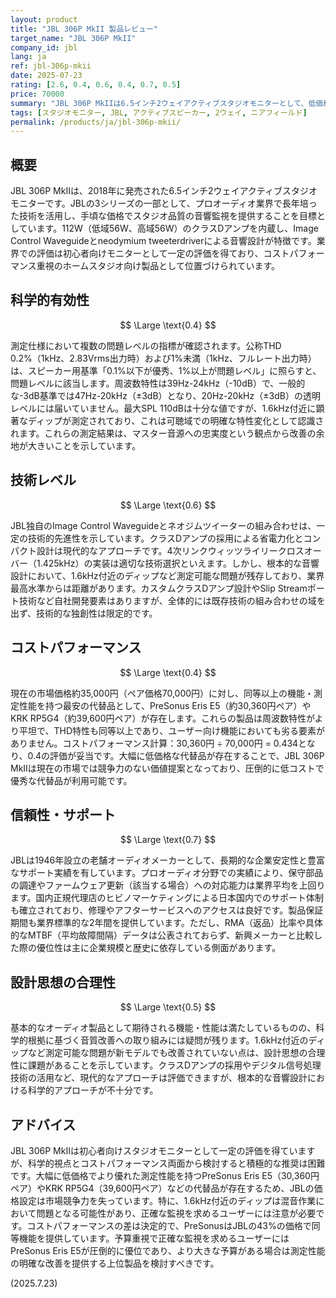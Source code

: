```yaml
---
layout: product
title: "JBL 306P MkII 製品レビュー"
target_name: "JBL 306P MkII"
company_id: jbl
lang: ja
ref: jbl-306p-mkii
date: 2025-07-23
rating: [2.6, 0.4, 0.6, 0.4, 0.7, 0.5]
price: 70000
summary: "JBL 306P MkIIは6.5インチ2ウェイアクティブスタジオモニターとして、低価格帯での音質改善を目指した製品ですが、科学的有効性と設計思想の合理性に大きな課題があります。"
tags: [スタジオモニター, JBL, アクティブスピーカー, 2ウェイ, ニアフィールド]
permalink: /products/ja/jbl-306p-mkii/
---
```


## 概要

JBL 306P MkIIは、2018年に発売された6.5インチ2ウェイアクティブスタジオモニターです。JBLの3シリーズの一部として、プロオーディオ業界で長年培った技術を活用し、手頃な価格でスタジオ品質の音響監視を提供することを目標としています。112W（低域56W、高域56W）のクラスDアンプを内蔵し、Image Control Waveguideとneodymium tweeterdriverによる音響設計が特徴です。業界での評価は初心者向けモニターとして一定の評価を得ており、コストパフォーマンス重視のホームスタジオ向け製品として位置づけられています。

## 科学的有効性

$$ \Large \text{0.4} $$

測定仕様において複数の問題レベルの指標が確認されます。公称THD 0.2%（1kHz、2.83Vrms出力時）および1%未満（1kHz、フルレート出力時）は、スピーカー用基準「0.1%以下が優秀、1%以上が問題レベル」に照らすと、問題レベルに該当します。周波数特性は39Hz-24kHz（-10dB）で、一般的な-3dB基準では47Hz-20kHz（±3dB）となり、20Hz-20kHz（±3dB）の透明レベルには届いていません。最大SPL 110dBは十分な値ですが、1.6kHz付近に顕著なディップが測定されており、これは可聴域での明確な特性変化として認識されます。これらの測定結果は、マスター音源への忠実度という観点から改善の余地が大きいことを示しています。

## 技術レベル

$$ \Large \text{0.6} $$

JBL独自のImage Control Waveguideとネオジムツイーターの組み合わせは、一定の技術的先進性を示しています。クラスDアンプの採用による省電力化とコンパクト設計は現代的なアプローチです。4次リンクウィッツライリークロスオーバー（1.425kHz）の実装は適切な技術選択といえます。しかし、根本的な音響設計において、1.6kHz付近のディップなど測定可能な問題が残存しており、業界最高水準からは距離があります。カスタムクラスDアンプ設計やSlip Streamポート技術など自社開発要素はありますが、全体的には既存技術の組み合わせの域を出ず、技術的な独創性は限定的です。

## コストパフォーマンス

$$ \Large \text{0.4} $$

現在の市場価格約35,000円（ペア価格70,000円）に対し、同等以上の機能・測定性能を持つ最安の代替品として、PreSonus Eris E5（約30,360円ペア）やKRK RP5G4（約39,600円ペア）が存在します。これらの製品は周波数特性がより平坦で、THD特性も同等以上であり、ユーザー向け機能においても劣る要素がありません。コストパフォーマンス計算：30,360円 ÷ 70,000円 = 0.434となり、0.4の評価が妥当です。大幅に低価格な代替品が存在することで、JBL 306P MkIIは現在の市場では競争力のない価値提案となっており、圧倒的に低コストで優秀な代替品が利用可能です。

## 信頼性・サポート

$$ \Large \text{0.7} $$

JBLは1946年設立の老舗オーディオメーカーとして、長期的な企業安定性と豊富なサポート実績を有しています。プロオーディオ分野での実績により、保守部品の調達やファームウェア更新（該当する場合）への対応能力は業界平均を上回ります。国内正規代理店のヒビノマーケティングによる日本国内でのサポート体制も確立されており、修理やアフターサービスへのアクセスは良好です。製品保証期間も業界標準的な2年間を提供しています。ただし、RMA（返品）比率や具体的なMTBF（平均故障間隔）データは公表されておらず、新興メーカーと比較した際の優位性は主に企業規模と歴史に依存している側面があります。

## 設計思想の合理性

$$ \Large \text{0.5} $$

基本的なオーディオ製品として期待される機能・性能は満たしているものの、科学的根拠に基づく音質改善への取り組みには疑問が残ります。1.6kHz付近のディップなど測定可能な問題が新モデルでも改善されていない点は、設計思想の合理性に課題があることを示しています。クラスDアンプの採用やデジタル信号処理技術の活用など、現代的なアプローチは評価できますが、根本的な音響設計における科学的アプローチが不十分です。

## アドバイス

JBL 306P MkIIは初心者向けスタジオモニターとして一定の評価を得ていますが、科学的視点とコストパフォーマンス両面から検討すると積極的な推奨は困難です。大幅に低価格でより優れた測定性能を持つPreSonus Eris E5（30,360円ペア）やKRK RP5G4（39,600円ペア）などの代替品が存在するため、JBLの価格設定は市場競争力を失っています。特に、1.6kHz付近のディップは混音作業において問題となる可能性があり、正確な監視を求めるユーザーには注意が必要です。コストパフォーマンスの差は決定的で、PreSonusはJBLの43%の価格で同等機能を提供しています。予算重視で正確な監視を求めるユーザーにはPreSonus Eris E5が圧倒的に優位であり、より大きな予算がある場合は測定性能の明確な改善を提供する上位製品を検討すべきです。

(2025.7.23)